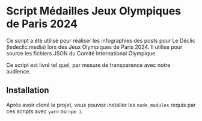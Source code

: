 # Script Médailles Jeux Olympiques de Paris 2024

Ce script a été utilisé pour réaliser les infographies des posts pour Le Déclic (ledeclic.media) lors des Jeux Olympiques de Paris 2024.
Il utilise pour source les fichiers JSON du Comité International Olympique.

Ce script est livré tel quel, par mesure de transparence avec notre audience.

## Installation

Après avoir cloné le projet, vous pouvez installer les `node_modules` requis par ces scripts avec `yarn` ou `npm i`.